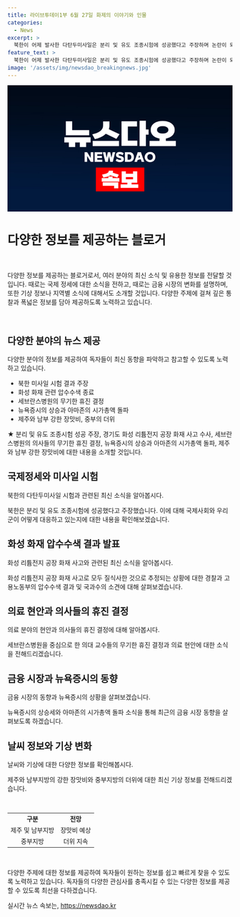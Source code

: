 ```yaml
---
title: 라이브투데이1부 6월 27일 화제의 이야기와 인물
categories:
  - News
excerpt: >
  북한이 어제 발사한 다탄두미사일은 분리 및 유도 조종시험에 성공했다고 주장하며 논란이 되고 있는 가운데, 경기도 화성의 화재 사고로 23명이 질식사로 숨졌다는 소견이 나왔습니다. 오늘부터 세브란스병원이 무기한 휴진에 들어가며, 다른 대학병원의 휴진 철회에 대한 관심이 높아지고 있습니다. 뉴욕증시는 상승세를 보이며 아마존의 시가총액이 2조 달러를 돌파했고, 제주와 남부지방에는 강한 장맛비가 예상되는 가운데 중부지방은 더운 날씨가 이어집니다.
feature_text: >
  북한이 어제 발사한 다탄두미사일은 분리 및 유도 조종시험에 성공했다고 주장하며 논란이 되고 있는 가운데, 경기도 화성의 화재 사고로 23명이 질식사로 숨졌다는 소견이 나왔습니다. 오늘부터 세브란스병원이 무기한 휴진에 들어가며, 다른 대학병원의 휴진 철회에 대한 관심이 높아지고 있습니다. 뉴욕증시는 상승세를 보이며 아마존의 시가총액이 2조 달러를 돌파했고, 제주와 남부지방에는 강한 장맛비가 예상되는 가운데 중부지방은 더운 날씨가 이어집니다.
image: '/assets/img/newsdao_breakingnews.jpg'
---
```


<p><img src="/assets/img/newsdao_breakingnews.jpg" alt="implanttips 속보" /></p>

<h1>다양한 정보를 제공하는 블로거</h1>

<p data-ke-size="size16">&nbsp;</p>

<p>다양한 정보를 제공하는 블로거로서, 여러 분야의 최신 소식 및 유용한 정보를 전달할 것입니다. 때로는 국제 정세에 대한 소식을 전하고, 때로는 금융 시장의 변화를 설명하며, 또한 기상 정보나 지역별 소식에 대해서도 소개할 것입니다. 다양한 주제에 걸쳐 깊은 통찰과 폭넓은 정보를 담아 제공하도록 노력하고 있습니다.</p>

<p data-ke-size="size16">&nbsp;</p>

<h2 data-ke-size="size26">다양한 분야의 뉴스 제공</h2>

<p data-ke-size="size16">다양한 분야의 정보를 제공하여 독자들이 최신 동향을 파악하고 참고할 수 있도록 노력하고 있습니다.</p>

<ul>
  <li>북한 미사일 시험 결과 주장</li>
  <li>화성 화재 관련 압수수색 종료</li>
  <li>세브란스병원의 무기한 휴진 결정</li>
  <li>뉴욕증시의 상승과 아마존의 시가총액 돌파</li>
  <li>제주와 남부 강한 장맛비, 중부의 더위</li>
</ul>

<p>★ 분리 및 유도 조종시험 성공 주장, 경기도 화성 리튬전지 공장 화재 사고 수사, 세브란스병원의 의사들의 무기한 휴진 결정, 뉴욕증시의 상승과 아마존의 시가총액 돌파, 제주와 남부 강한 장맛비에 대한 내용을 소개할 것입니다.</p>

<h2 data-ke-size="size26">국제정세와 미사일 시험</h2>

<p data-ke-size="size16">북한의 다탄두미사일 시험과 관련된 최신 소식을 알아봅시다.</p>

<p>북한은 분리 및 유도 조종시험에 성공했다고 주장했습니다. 이에 대해 국제사회와 우리 군이 어떻게 대응하고 있는지에 대한 내용을 확인해보겠습니다.</p>

<h2 data-ke-size="size26">화성 화재 압수수색 결과 발표</h2>

<p data-ke-size="size16">화성 리튬전지 공장 화재 사고와 관련된 최신 소식을 알아봅시다.</p>

<p>화성 리튬전지 공장 화재 사고로 모두 질식사한 것으로 추정되는 상황에 대한 경찰과 고용노동부의 압수수색 결과 및 국과수의 소견에 대해 살펴보겠습니다.</p>

<h2 data-ke-size="size26">의료 현안과 의사들의 휴진 결정</h2>

<p data-ke-size="size16">의료 분야의 현안과 의사들의 휴진 결정에 대해 알아봅시다.</p>

<p>세브란스병원을 중심으로 한 의대 교수들의 무기한 휴진 결정과 의료 현안에 대한 소식을 전해드리겠습니다.</p>

<h2 data-ke-size="size26">금융 시장과 뉴욕증시의 동향</h2>

<p data-ke-size="size16">금융 시장의 동향과 뉴욕증시의 상황을 살펴보겠습니다.</p>

<p>뉴욕증시의 상승세와 아마존의 시가총액 돌파 소식을 통해 최근의 금융 시장 동향을 살펴보도록 하겠습니다.</p>

<h2 data-ke-size="size26">날씨 정보와 기상 변화</h2>

<p data-ke-size="size16">날씨와 기상에 대한 다양한 정보를 확인해봅시다.</p>

<p>제주와 남부지방의 강한 장맛비와 중부지방의 더위에 대한 최신 기상 정보를 전해드리겠습니다.</p>

<p data-ke-size="size16">&nbsp;</p>

<table>
  <tbody>
    <tr>
      <td style="text-align: center; height: 17px;"><b>구분</b></td>
      <td style="text-align: center; height: 17px;"><b>전망</b></td>
    </tr>
    <tr>
      <td style="text-align: center; height: 17px;">제주 및 남부지방</td>
      <td style="text-align: center; height: 17px;">장맛비 예상</td>
    </tr>
    <tr>
      <td style="text-align: center; height: 17px;">중부지방</td>
      <td style="text-align: center; height: 17px;">더위 지속</td>
    </tr>
  </tbody>
</table>

<p data-ke-size="size16">&nbsp;</p>

<p>다양한 주제에 대한 정보를 제공하여 독자들이 원하는 정보를 쉽고 빠르게 찾을 수 있도록 노력하고 있습니다. 독자들의 다양한 관심사를 충족시킬 수 있는 다양한 정보를 제공할 수 있도록 최선을 다하겠습니다.</p>
실시간 뉴스 속보는, <a href="https://newsdao.kr" rel="dofollow">https://newsdao.kr</a>


